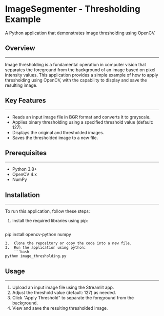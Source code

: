 # ImageSegmenter - Thresholding Example

A Python application that demonstrates image thresholding using OpenCV.

## Overview
------------

Image thresholding is a fundamental operation in computer vision that separates the foreground from the background of an image based on pixel intensity values. This application provides a simple example of how to apply thresholding using OpenCV, with the capability to display and save the resulting image.

## Key Features
----------------

*   Reads an input image file in BGR format and converts it to grayscale.
*   Applies binary thresholding using a specified threshold value (default: 127).
*   Displays the original and thresholded images.
*   Saves the thresholded image to a new file.

## Prerequisites
----------------

*   Python 3.8+
*   OpenCV 4.x
*   NumPy

## Installation
---------------

To run this application, follow these steps:

1.  Install the required libraries using pip:
    ```bash
pip install opencv-python numpy
```
2.  Clone the repository or copy the code into a new file.
3.  Run the application using python:
    ```bash
python image_thresholding.py
```

## Usage
---------

1.  Upload an input image file using the Streamlit app.
2.  Adjust the threshold value (default: 127) as needed.
3.  Click "Apply Threshold" to separate the foreground from the background.
4.  View and save the resulting thresholded image.

